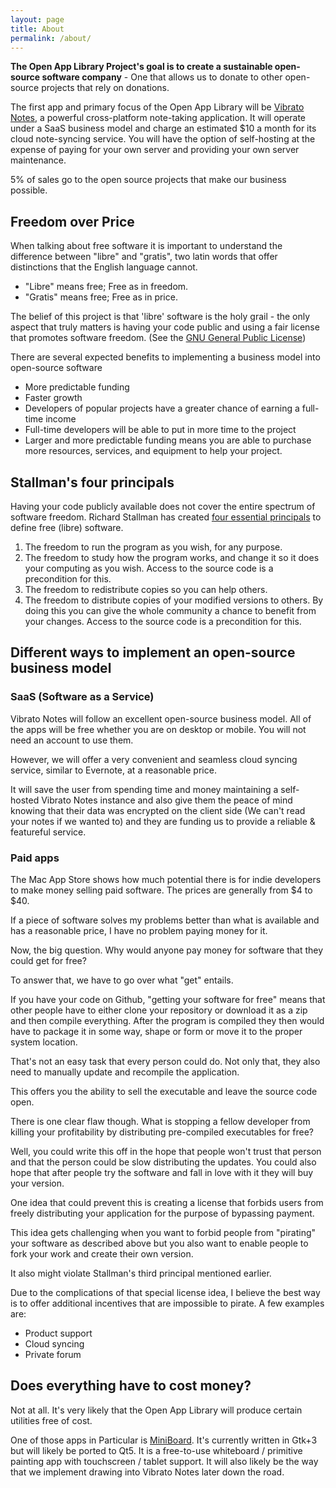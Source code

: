```yaml
---
layout: page
title: About
permalink: /about/
---
```


**The Open App Library Project's goal is to create a sustainable open-source software company** - One that allows us to donate to other open-source projects that rely on donations.

The first app and primary focus of the Open App Library will be [Vibrato Notes](https://vibrato.app), a powerful cross-platform note-taking application. It will operate under a SaaS business model and charge an estimated $10 a month for its cloud note-syncing service. You will have the option of self-hosting at the expense of paying for your own server and providing your own server maintenance.

5% of sales go to the open source projects that make our business possible.

## Freedom over Price

When talking about free software it is important to understand the difference between "libre" and "gratis", two latin words that offer distinctions that the English language cannot.

- "Libre" means free; Free as in freedom.
- "Gratis" means free; Free as in price.

The belief of this project is that 'libre' software is the holy grail - the only aspect that truly matters is having your code public and using a fair license that promotes software freedom. (See the [GNU General Public License](https://en.wikipedia.org/wiki/GNU_General_Public_License))

There are several expected benefits to implementing a business model into open-source software

- More predictable funding
- Faster growth
- Developers of popular projects have a greater chance of earning a full-time income
- Full-time developers will be able to put in more time to the project
- Larger and more predictable funding means you are able to purchase more resources, services, and equipment to help your project.

## Stallman's four principals

Having your code publicly available does not cover the entire spectrum of software freedom. Richard Stallman has created [four essential principals](https://www.gnu.org/philosophy/free-sw.en.html) to define free (libre) software.

1. The freedom to run the program as you wish, for any purpose.
2. The freedom to study how the program works, and change it so it does your computing as you wish. Access to the source code is a precondition for this.
3. The freedom to redistribute copies so you can help others.
4. The freedom to distribute copies of your modified versions to others. By doing this you can give the whole community a chance to benefit from your changes. Access to the source code is a precondition for this.

## Different ways to implement an open-source business model

### SaaS (Software as a Service)

Vibrato Notes will follow an excellent open-source business model. All of the apps will be free whether you are on desktop or mobile. You will not need an account to use them.

However, we will offer a very convenient and seamless cloud syncing service, similar to Evernote, at a reasonable price.

It will save the user from spending time and money maintaining a self-hosted Vibrato Notes instance and also give them the peace of mind knowing that their data was encrypted on the client side (We can't read your notes if we wanted to) and they are funding us to provide a reliable & featureful service.

### Paid apps

The Mac App Store shows how much potential there is for indie developers to make money selling paid software. The prices are generally from $4 to $40.

If a piece of software solves my problems better than what is available and has a reasonable price, I have no problem paying money for it.

Now, the big question. Why would anyone pay money for software that they could get for free?

To answer that, we have to go over what "get" entails.

If you have your code on Github, "getting your software for free" means that other people have to either clone your repository or download it as a zip and then compile everything. After the program is compiled they then would have to package it in some way, shape or form or move it to the proper system location.

That's not an easy task that every person could do. Not only that, they also need to manually update and recompile the application.

This offers you the ability to sell the executable and leave the source code open.

There is one clear flaw though. What is stopping a fellow developer from killing your profitability by distributing pre-compiled executables for free?

Well, you could write this off in the hope that people won't trust that person and that the person could be slow distributing the updates. You could also hope that after people try the software and fall in love with it they will buy your version.

One idea that could prevent this is creating a license that forbids users from freely distributing your application for the purpose of bypassing payment.

This idea gets challenging when you want to forbid people from "pirating" your software as described above but you also want to enable people to fork your work and create their own version.

It also might violate Stallman's third principal mentioned earlier.

Due to the complications of that special license idea, I believe the best way is to offer additional incentives that are impossible to pirate. A few examples are:

- Product support
- Cloud syncing
- Private forum

## Does everything have to cost money?

Not at all. It's very likely that the Open App Library will produce certain utilities free of cost.

One of those apps in Particular is [MiniBoard](https://gitlab.com/Open-App-Library/MiniBoard). It's currently written in Gtk+3 but will likely be ported to Qt5. It is a free-to-use whiteboard / primitive painting app with touchscreen / tablet support. It will also likely be the way that we implement drawing into Vibrato Notes later down the road.
